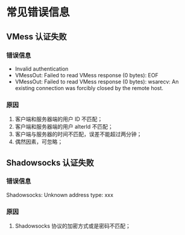 # 常见错误信息

## VMess 认证失败

### 错误信息

* Invalid authentication
* VMessOut: Failed to read VMess response (0 bytes): EOF
* VMessOut: Failed to read VMess response (0 bytes): wsarecv: An existing connection was forcibly closed by the remote host.

### 原因

1. 客户端和服务器端的用户 ID 不匹配；
1. 客户端和服务器端的用户 alterId 不匹配；
1. 客户端与服务器的时间不匹配，误差不能超过两分钟；
1. 偶然因素，可忽略；

## Shadowsocks 认证失败

### 错误信息

Shadowsocks: Unknown address type: xxx

### 原因

1. Shadowsocks 协议的加密方式或是密码不匹配；
